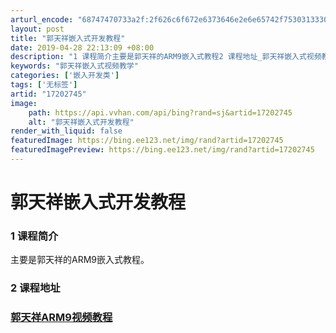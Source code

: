 ```yaml
---
arturl_encode: "68747470733a2f:2f626c6f672e6373646e2e6e65742f75303133303834313635:2f61727469636c652f64657461696c732f3137323032373435"
layout: post
title: "郭天祥嵌入式开发教程"
date: 2019-04-28 22:13:09 +08:00
description: "1 课程简介主要是郭天祥的ARM9嵌入式教程2 课程地址_郭天祥嵌入式视频教学"
keywords: "郭天祥嵌入式视频教学"
categories: ['嵌入开发类']
tags: ['无标签']
artid: "17202745"
image:
    path: https://api.vvhan.com/api/bing?rand=sj&artid=17202745
    alt: "郭天祥嵌入式开发教程"
render_with_liquid: false
featuredImage: https://bing.ee123.net/img/rand?artid=17202745
featuredImagePreview: https://bing.ee123.net/img/rand?artid=17202745
---
```


# 郭天祥嵌入式开发教程

### 1 课程简介

主要是郭天祥的ARM9嵌入式教程。

### 2 课程地址

### [郭天祥ARM9视频教程](http://s.click.taobao.com/t?e=m%3D2%26s%3DYRgzwJePFVocQipKwQzePOeEDrYVVa64LKpWJ%2Bin0XJRAdhuF14FMV8m3jJd%2BKIz79%2FTFaMDK6RGo4YABbvUVMf94ixC8lPFtjSlz0KfkZa%2BpELyEC91EO0t1AdX38uO)